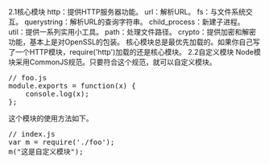 2.1核心模块
http：提供HTTP服务器功能。
url：解析URL。
fs：与文件系统交互。
querystring：解析URL的查询字符串。
child_process：新建子进程。
util：提供一系列实用小工具。
path：处理文件路径。
crypto：提供加密和解密功能，基本上是对OpenSSL的包装。
核心模块总是最优先加载的。如果你自己写了一个HTTP模块，require('http')加载的还是核心模块。
2.2自定义模块
Node模块采用CommonJS规范。只要符合这个规范，就可以自定义模块。
<pre>
// foo.js
module.exports = function(x) {
    console.log(x);
};
</pre>
这个模块的使用方法如下。
<pre>
// index.js
var m = require('./foo');
m("这是自定义模块");
</pre>